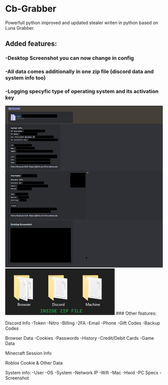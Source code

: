 # Cb-Grabber
Powerfull python improved and updated stealer writen in python based on Luna Grabber.
## Added features:
### -Desktop Screenshot you can now change in config
### -All data comes additionally in one zip file (discord data and system info too)
### -Logging specyfic type of operating system and its activation key


<img src="https://raw.githubusercontent.com/CherryBaracuda/Cb-Grabber/main/images/1.png?raw=true">
<img src="https://raw.githubusercontent.com/CherryBaracuda/Cb-Grabber/main/images/2.jpg?raw=true">
### Other features: 

Discord Info
-Token
-Nitro
-Billing
-2FA
-Email
-Phone
-Gift Codes
-Backup Codes

Browser Data
-Cookies
-Passwords
-History
-Credit/Debit Cards
-Game Data

Minecraft Session Info

Roblox Cookie & Other Data

System info:
-User
-OS
-System
-Network IP
-Wifi
-Mac
-Hwid
-PC Specs
-Screenshot

